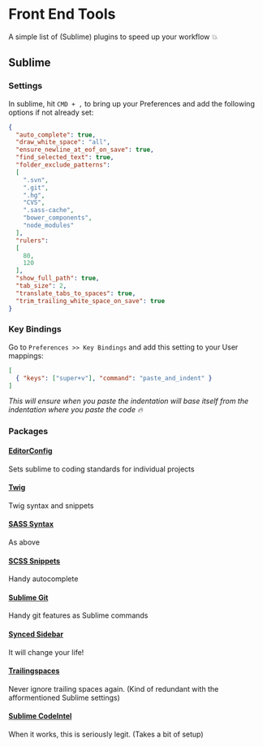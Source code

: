 # Front End Tools

A simple list of (Sublime) plugins to speed up your workflow :boom:

## Sublime

### Settings

In sublime, hit `CMD + ,` to bring up your Preferences and add the following options if not already set:

```json
{
  "auto_complete": true,
  "draw_white_space": "all",
  "ensure_newline_at_eof_on_save": true,
  "find_selected_text": true,
  "folder_exclude_patterns":
  [
    ".svn",
    ".git",
    ".hg",
    "CVS",
    ".sass-cache",
    "bower_components",
    "node_modules"
  ],
  "rulers":
  [
    80,
    120
  ],
  "show_full_path": true,
  "tab_size": 2,
  "translate_tabs_to_spaces": true,
  "trim_trailing_white_space_on_save": true
}
```

### Key Bindings

Go to `Preferences >> Key Bindings` and add this setting to your User mappings:

```json
[
  { "keys": ["super+v"], "command": "paste_and_indent" }
]
```
*This will ensure when you paste the indentation will base itself from the indentation where you paste the code :fire:*

### Packages

#### [EditorConfig](https://github.com/sindresorhus/editorconfig-sublime)
Sets sublime to coding standards for individual projects

#### [Twig](https://github.com/Anomareh/PHP-Twig.tmbundle)
Twig syntax and snippets

#### [SASS Syntax](https://github.com/P233/Syntax-highlighting-for-Sass)
As above

#### [SCSS Snippets](https://github.com/npostulart/SCSS-Snippets)
Handy autocomplete

#### [Sublime Git](https://github.com/kemayo/sublime-text-git)
Handy git features as Sublime commands

#### [Synced Sidebar](https://github.com/TheSpyder/SyncedSideBar)
It will change your life!

#### [Trailingspaces](https://github.com/SublimeText/TrailingSpaces)
Never ignore trailing spaces again.  (Kind of redundant with the afformentioned Sublime settings)

#### [Sublime CodeIntel](https://github.com/SublimeCodeIntel/SublimeCodeIntel)
When it works, this is seriously legit.  (Takes a bit of setup)

